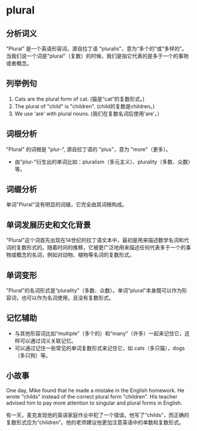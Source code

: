 # plural

## 分析词义

  

"Plural" 是一个英语形容词，源自拉丁语 "pluralis"，意为“多个的”或“多样的”。当我们说一个词是"plural"（复数）的时候，我们是指它代表的是多于一个的事物或者概念。

  

## 列举例句

  

1.  Cats are the plural form of cat. (猫是“cat”的复数形式。)
2.  The plural of "child" is "children". (child的复数是children。)
3.  We use 'are' with plural nouns. (我们在复数名词后使用'are'。）

  

## 词根分析

  

"Plural" 的词根是 "plur-", 源自拉丁语的 "plus"，意为 "more"（更多）。

  

*   由"plur-"衍生出的单词比如：pluralism（多元主义）、plurality（多数、众数）等。

  

## 词缀分析

  

单词"Plural"没有明显的词缀，它完全由其词根构成。

  

## 单词发展历史和文化背景

  

"Plural"这个词首先出现在14世纪的拉丁语文本中，最初是用来描述数学名词和代词的复数形式的。随着时间的推移，它被更广泛地用来描述任何代表多于一个的事物或概念的名词，例如对动物、植物等名词的复数形式。

  

## 单词变形

  

"Plural"的名词形式是“plurality”（多数、众数）。单词“plural”本身既可以作为形容词，也可以作为名词使用，且没有复数形式。

  

## 记忆辅助

  

*   与其他形容词比如“multiple”（多个的）和“many”（许多）一起来记住它，这样可以通过词义关联记忆。
*   可以通过记住一些常见的单词复数形式来记住它，如 cats（多只猫），dogs（多只狗）等。

  

## 小故事

  

One day, Mike found that he made a mistake in the English homework. He wrote "childs" instead of the correct plural form "children". His teacher advised him to pay more attention to singular and plural forms in English.

  

有一天，麦克发现他的英语家庭作业中犯了一个错误。他写了“childs”，而正确的复数形式应为“children”。他的老师建议他更加注意英语中的单数和复数形式。
